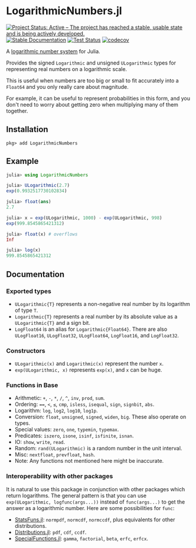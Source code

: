 # LogarithmicNumbers.jl

[![Project Status: Active – The project has reached a stable, usable state and is being actively developed.](https://www.repostatus.org/badges/latest/active.svg)](https://www.repostatus.org/#active)
[![Stable Documentation](https://img.shields.io/badge/docs-stable-blue.svg)](https://docs.juliahub.com/LogarithmicNumbers)
[![Test Status](https://github.com/cjdoris/LogarithmicNumbers.jl/workflows/Tests/badge.svg)](https://github.com/cjdoris/LogarithmicNumbers.jl/actions?query=workflow%3ATests)
[![codecov](https://codecov.io/gh/cjdoris/LogarithmicNumbers.jl/branch/main/graph/badge.svg?token=AECCWGKRVJ)](https://codecov.io/gh/cjdoris/LogarithmicNumbers.jl)

A [logarithmic number system](https://en.wikipedia.org/wiki/Logarithmic_number_system) for
Julia.

Provides the signed `Logarithmic` and unsigned `ULogarithmic` types for representing real
numbers on a logarithmic scale.

This is useful when numbers are too big or small to fit accurately into a `Float64` and you
only really care about magnitude.

For example, it can be useful to represent probabilities in this form, and you don't need to
worry about getting zero when multiplying many of them together.

## Installation

```
pkg> add LogarithmicNumbers
```

## Example

```julia
julia> using LogarithmicNumbers

julia> ULogarithmic(2.7)
exp(0.9932517730102834)

julia> float(ans)
2.7

julia> x = exp(ULogarithmic, 1000) - exp(ULogarithmic, 998)
exp(999.8545865421312)

julia> float(x) # overflows
Inf

julia> log(x)
999.8545865421312
```

## Documentation

### Exported types
* `ULogarithmic{T}` represents a non-negative real number by its logarithm of type `T`.
* `Logarithmic{T}` represents a real number by its absolute value as a `ULogarithmic{T}` and
  a sign bit.
* `LogFloat64` is an alias for `Logarithmic{Float64}`. There are also `ULogFloat16`,
  `ULogFloat32`, `ULogFloat64`, `LogFloat16`, and `LogFloat32`.

### Constructors
* `ULogarithmic(x)` and `Logarithmic(x)` represent the number `x`.
* `exp(ULogarithmic, x)` represents `exp(x)`, and `x` can be huge.

### Functions in Base
* Arithmetic: `+`, `-`, `*`, `/`, `^`, `inv`, `prod`, `sum`.
* Ordering: `==`, `<`, `≤`, `cmp`, `isless`, `isequal`, `sign`, `signbit`, `abs`.
* Logarithm: `log`, `log2`, `log10`, `log1p`.
* Conversion: `float`, `unsigned`, `signed`, `widen`, `big`. These also operate on types.
* Special values: `zero`, `one`, `typemin`, `typemax`.
* Predicates: `iszero`, `isone`, `isinf`, `isfinite`, `isnan`.
* IO: `show`, `write`, `read`.
* Random: `rand(ULogarithmic)` is a random number in the unit interval.
* Misc: `nextfloat`, `prevfloat`, `hash`.
* Note: Any functions not mentioned here might be inaccurate.

### Interoperability with other packages

It is natural to use this package in conjunction with other packages which return
logarithms. The general pattern is that you can use `exp(ULogarithmic, logfunc(args...))`
instead of `func(args...)` to get the answer as a logarithmic number. Here are some
possibilities for `func`:

- [StatsFuns.jl](https://github.com/JuliaStats/StatsFuns.jl):
  `normpdf`, `normcdf`, `normccdf`, plus equivalents for other distributions.
- [Distributions.jl](https://github.com/JuliaStats/Distributions.jl):
  `pdf`, `cdf`, `ccdf`.
- [SpecialFunctions.jl](https://github.com/JuliaMath/SpecialFunctions.jl):
  `gamma`, `factorial`, `beta`, `erfc`, `erfcx`.
